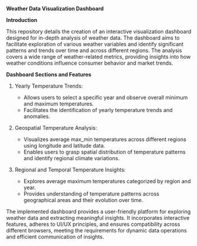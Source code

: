**Weather Data Visualization Dashboard**


**Introduction**

This repository details the creation of an interactive visualization dashboard designed for in-depth analysis of weather data. The dashboard aims to facilitate exploration of various weather variables and identify significant patterns and trends over time and across different regions. The analysis covers a wide range of weather-related metrics, providing insights into how weather conditions influence consumer behavior and market trends.

**Dashboard Sections and Features**
1. Yearly Temperature Trends:
   - Allows users to select a specific year and observe overall minimum and maximum temperatures.
   - Facilitates the identification of yearly temperature trends and anomalies.

2. Geospatial Temperature Analysis:
   - Visualizes average max_min temperatures across different regions using longitude and latitude data.
   - Enables users to grasp spatial distribution of temperature patterns and identify regional climate variations.

3. Regional and Temporal Temperature Insights:
   - Explores average maximum temperatures categorized by region and year.
   - Provides understanding of temperature patterns across geographical areas and their evolution over time.



The implemented dashboard provides a user-friendly platform for exploring weather data and extracting meaningful insights. It incorporates interactive features, adheres to UI/UX principles, and ensures compatibility across different browsers, meeting the requirements for dynamic data operations and efficient communication of insights.

